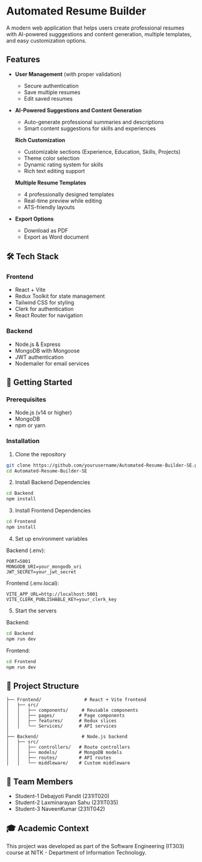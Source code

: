 # Automated Resume Builder

A modern web application that helps users create professional resumes with AI-powered sugggestions and content generation, multiple templates, and easy customization options.

## Features
- **User Management** (with proper validation)
  - Secure authentication
  - Save multiple resumes
  - Edit saved resumes

- **AI-Powered Suggestions and Content Generation**
  - Auto-generate professional summaries and descriptions
  - Smart content suggestions for skills and experiences
  
  **Rich Customization**
  - Customizable sections (Experience, Education, Skills, Projects)
  - Theme color selection
  - Dynamic rating system for skills
  - Rich text editing support

  **Multiple Resume Templates**
  - 4 professionally designed templates
  - Real-time preview while editing
  - ATS-friendly layouts

- **Export Options**
  - Download as PDF
  - Export as Word document


## 🛠️ Tech Stack

### Frontend
- React + Vite
- Redux Toolkit for state management
- Tailwind CSS for styling
- Clerk for authentication
- React Router for navigation

### Backend
- Node.js & Express
- MongoDB with Mongoose
- JWT authentication
- Nodemailer for email services

## 🚀 Getting Started

### Prerequisites
- Node.js (v14 or higher)
- MongoDB
- npm or yarn

### Installation

1. Clone the repository
```bash
git clone https://github.com/yourusername/Automated-Resume-Builder-SE.git
cd Automated-Resume-Builder-SE
```

2. Install Backend Dependencies
```bash
cd Backend
npm install
```

3. Install Frontend Dependencies
```bash
cd Frontend
npm install
```

4. Set up environment variables

Backend (.env):
```env
PORT=5001
MONGODB_URI=your_mongodb_uri
JWT_SECRET=your_jwt_secret
```

Frontend (.env.local):
```env
VITE_APP_URL=http://localhost:5001
VITE_CLERK_PUBLISHABLE_KEY=your_clerk_key
```

5. Start the servers

Backend:
```bash
cd Backend
npm run dev
```

Frontend:
```bash
cd Frontend
npm run dev
```

## 📝 Project Structure

```
├── Frontend/                # React + Vite frontend
│   ├── src/
│   │   ├── components/     # Reusable components
│   │   ├── pages/         # Page components
│   │   ├── features/      # Redux slices
│   │   └── Services/      # API services
│
├── Backend/                # Node.js backend
│   ├── src/
│   │   ├── controllers/   # Route controllers
│   │   ├── models/        # MongoDB models
│   │   ├── routes/        # API routes
│   │   └── middleware/    # Custom middleware
```

## 👥 Team Members

- Student-1 Debajyoti Pandit (231IT020)
- Student-2 Laxminarayan Sahu (231IT035)
- Student-3 NaveenKumar (231IT042)


## 🎓 Academic Context

This project was developed as part of the Software Engineering (IT303) course at NITK - Department of Information Technology.